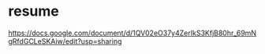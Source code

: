 # resume
https://docs.google.com/document/d/1QV02eO37y4ZerIkS3KfjB80hr_69mNgRfdGCLeSKAiw/edit?usp=sharing
